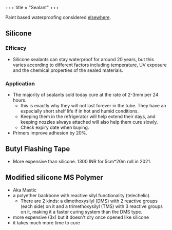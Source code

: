 +++
title = "Sealant"
+++

Paint based waterproofing considered [elsewhere](../paint/waterproofing).

## Silicone
### Efficacy
- Silicone sealants can stay waterproof for around 20 years, but this varies according to different factors including temperature, UV exposure and the chemical properties of the sealed materials.

### Application
- The majority of sealants sold today cure at the rate of 2-3mm per 24 hours.
  - this is exactly why they will not last forever in the tube. They have an especially short shelf life if in hot and humid conditions. 
  - Keeping them in the refrigerator will help extend their days, and keeping nozzles always attached will also help them cure slowly.
  - Check expiry date when buying.
- Primers improve adhesion by 20%.

## Butyl Flashing Tape
- More expensive than silicone. 1300 INR for 5cm*20m roll in 2021.

## Modified silicone MS Polymer
- Aka Mastic
- a polyether backbone with reactive silyl functionality (telechelic).
  - There are 2 kinds: a dimethoxysilyl (DMS) with 2 reactive groups (each side) on it and a trimethoxysilyl (TMS) with 3 reactive groups on it, making it a faster curing system than the DMS type.
- more expensive (3x) but it doesn't dry once opened like silicone 
- it takes much more time to cure